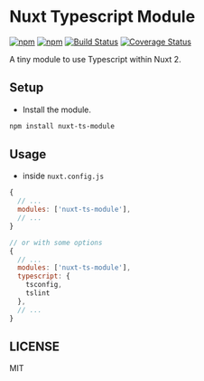 # Nuxt Typescript Module

[![npm](https://img.shields.io/npm/v/nuxt-ts-module.svg)](https://www.npmjs.com/package/nuxt-ts-module)
[![npm](https://img.shields.io/npm/dt/nuxt-ts-module.svg)](https://www.npmjs.com/package/nuxt-ts-module)
[![Build Status](https://travis-ci.org/chanlito/nuxt-ts-module.svg?branch=master)](https://travis-ci.org/chanlito/nuxt-ts-module)
[![Coverage Status](https://coveralls.io/repos/github/chanlito/nuxt-ts-module/badge.svg?branch=master)](https://coveralls.io/github/chanlito/nuxt-ts-module?branch=master)

A tiny module to use Typescript within Nuxt 2.

## Setup

- Install the module.

```bash
npm install nuxt-ts-module
```

## Usage

- inside `nuxt.config.js`

```js
{
  // ...
  modules: ['nuxt-ts-module'],
  // ...
}
```

```js
// or with some options
{
  // ...
  modules: ['nuxt-ts-module'],
  typescript: {
    tsconfig,
    tslint
  },
  // ...
}
```

## LICENSE

MIT
